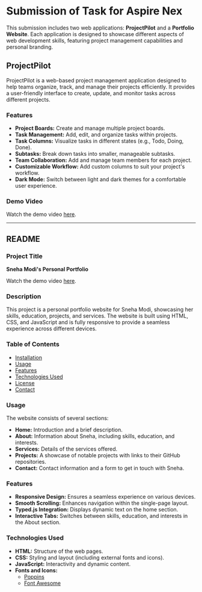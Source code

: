 
# Submission of Task for Aspire Nex

This submission includes two web applications: **ProjectPilot** and a **Portfolio Website**. Each application is designed to showcase different aspects of web development skills, featuring project management capabilities and personal branding.

## ProjectPilot

ProjectPilot is a web-based project management application designed to help teams organize, track, and manage their projects efficiently. It provides a user-friendly interface to create, update, and monitor tasks across different projects.

### Features

- **Project Boards:** Create and manage multiple project boards.
- **Task Management:** Add, edit, and organize tasks within projects.
- **Task Columns:** Visualize tasks in different states (e.g., Todo, Doing, Done).
- **Subtasks:** Break down tasks into smaller, manageable subtasks.
- **Team Collaboration:** Add and manage team members for each project.
- **Customizable Workflow:** Add custom columns to suit your project's workflow.
- **Dark Mode:** Switch between light and dark themes for a comfortable user experience.

### Demo Video
Watch the demo video [here]().



___________________________________________________________________________________________________________________________________________________________

## README

### Project Title
**Sneha Modi's Personal Portfolio**

Watch the demo video [here](https://www.dropbox.com/scl/fi/fpizlj14qutewtynj4ngg/portfolio.mp4?rlkey=vh8fvlip4vjo10uhyihs4iejw&st=3aqn8lho&dl=0).

### Description
This project is a personal portfolio website for Sneha Modi, showcasing her skills, education, projects, and services. The website is built using HTML, CSS, and JavaScript and is fully responsive to provide a seamless experience across different devices.

### Table of Contents
- [Installation](#installation)
- [Usage](#usage)
- [Features](#features)
- [Technologies Used](#technologies-used)
- [License](#license)
- [Contact](#contact)
### Usage
The website consists of several sections:
- **Home:** Introduction and a brief description.
- **About:** Information about Sneha, including skills, education, and interests.
- **Services:** Details of the services offered.
- **Projects:** A showcase of notable projects with links to their GitHub repositories.
- **Contact:** Contact information and a form to get in touch with Sneha.

### Features
- **Responsive Design:** Ensures a seamless experience on various devices.
- **Smooth Scrolling:** Enhances navigation within the single-page layout.
- **Typed.js Integration:** Displays dynamic text on the home section.
- **Interactive Tabs:** Switches between skills, education, and interests in the About section.

### Technologies Used
- **HTML:** Structure of the web pages.
- **CSS:** Styling and layout (including external fonts and icons).
- **JavaScript:** Interactivity and dynamic content.
- **Fonts and Icons:**
  - [Poppins](https://fonts.googleapis.com/css2?family=Poppins:wght@400;500;600;700&display=swap)
  - [Font Awesome](https://kit.fontawesome.com/67ed61919c.js)


